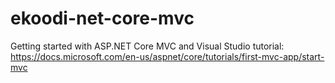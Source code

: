 # ekoodi-net-core-mvc

Getting started with ASP.NET Core MVC and Visual Studio tutorial:
https://docs.microsoft.com/en-us/aspnet/core/tutorials/first-mvc-app/start-mvc
